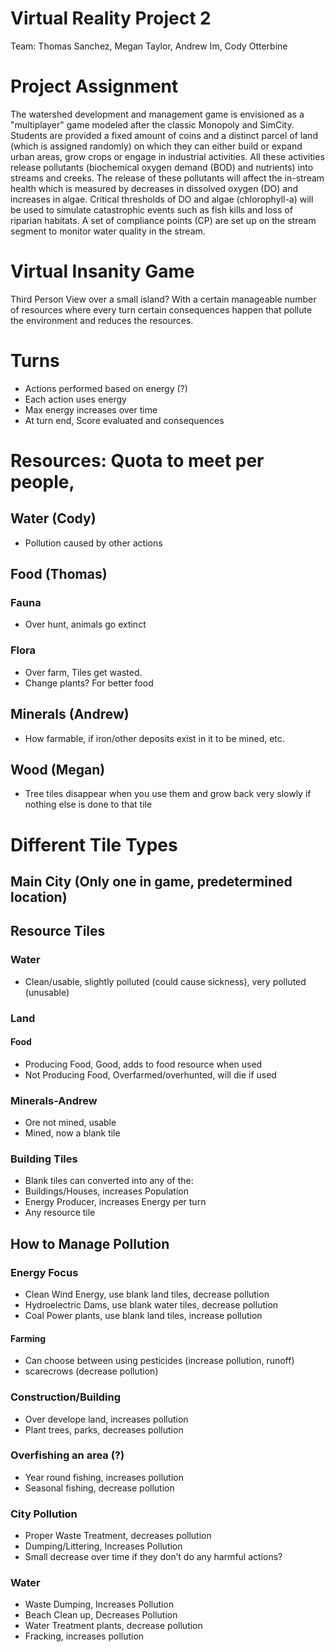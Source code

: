 # Virtual Reality Project 2
Team: Thomas Sanchez, Megan Taylor, Andrew Im, Cody Otterbine

# Project Assignment
The watershed development and management game is envisioned as a "multiplayer" game modeled after the classic Monopoly and SimCity. Students are provided a fixed amount of coins and a distinct parcel of land (which is assigned randomly) on which they can either build or expand urban areas, grow crops or engage in industrial activities. All these activities release pollutants (biochemical oxygen demand (BOD) and nutrients) into streams and creeks. The release of these pollutants will affect the in-stream health which is measured by decreases in dissolved oxygen (DO) and increases in algae. Critical thresholds of DO and algae (chlorophyll-a) will be used to simulate catastrophic events such as fish kills and loss of riparian habitats. A set of compliance points (CP) are set up on the stream segment to monitor water quality in the stream. 

# Virtual Insanity Game

Third Person View over a small island? With a certain manageable number of resources where every turn certain consequences happen that pollute the environment and reduces the resources.  

# Turns
+ Actions performed based on energy (?)
+ Each action uses energy
+ Max energy increases over time
+ At turn end, Score evaluated and consequences 

# Resources: Quota to meet per people, 

## Water (Cody)
+ Pollution caused by other actions

## Food (Thomas)
### Fauna
+ Over hunt, animals go extinct
### Flora
+ Over farm, Tiles get wasted.
+ Change plants? For better food
## Minerals (Andrew)
+ How farmable, if iron/other deposits exist in it to be mined, etc.
## Wood (Megan)
+ Tree tiles disappear when you use them and grow back very slowly if nothing else is done to that tile




# Different Tile Types
## Main City (Only one in game, predetermined location)
## Resource Tiles
### Water
* Clean/usable, slightly polluted (could cause sickness), very polluted (unusable)
### Land
#### Food
* Producing Food, Good, adds to food resource when used
* Not Producing Food, Overfarmed/overhunted, will die if used
### Minerals-Andrew
* Ore not mined, usable 
* Mined, now a blank tile
### Building Tiles
* Blank tiles can converted into any of the:
* Buildings/Houses, increases Population
* Energy Producer, increases Energy per turn
* Any resource tile

## How to Manage Pollution
### Energy Focus
* Clean Wind Energy, use blank land tiles, decrease pollution
* Hydroelectric Dams, use blank water tiles, decrease pollution
* Coal Power plants, use blank land tiles, increase pollution
#### Farming
* Can choose between using pesticides (increase pollution, runoff) 
* scarecrows (decrease pollution)
### Construction/Building
* Over develope land, increases pollution
* Plant trees, parks, decreases pollution
### Overfishing an area (?)
* Year round fishing, increases pollution
* Seasonal fishing, decrease pollution
### City Pollution
* Proper Waste Treatment, decreases pollution
* Dumping/Littering, Increases Pollution
* Small decrease over time if they don’t do any harmful actions?
### Water
* Waste Dumping, Increases Pollution
* Beach Clean up, Decreases Pollution
* Water Treatment plants, decrease pollution
* Fracking, increases pollution
